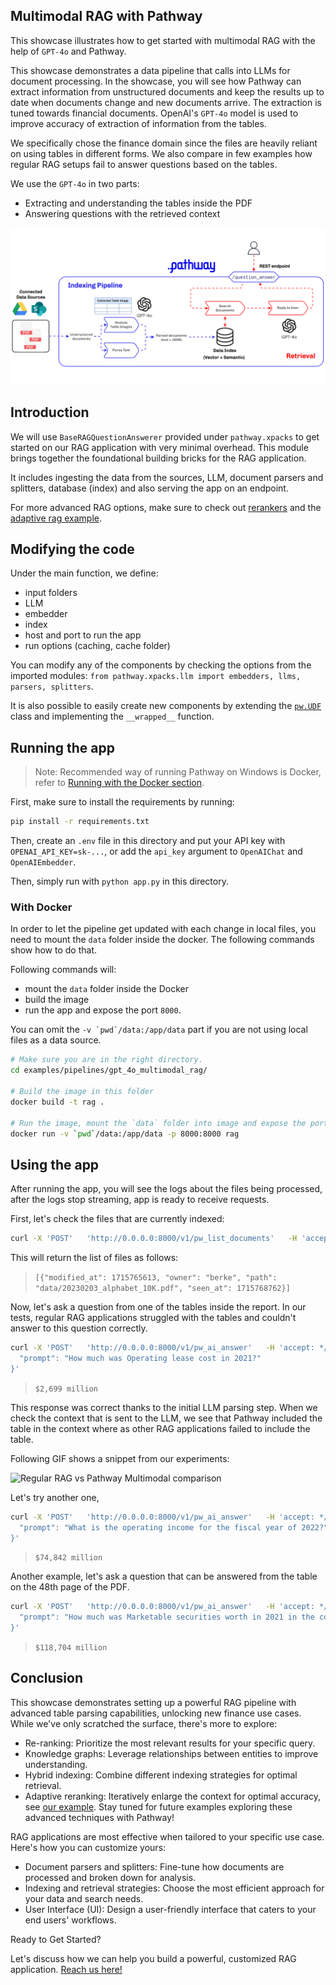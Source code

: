 ## Multimodal RAG with Pathway

This showcase illustrates how to get started with multimodal RAG with the help of `GPT-4o` and Pathway.

This showcase demonstrates a data pipeline that calls into LLMs for document processing. In the showcase, you will see how Pathway can extract information from unstructured documents and keep the results up to date when documents change and new documents arrive. The extraction is tuned towards financial documents. OpenAI's `GPT-4o` model is used to improve accuracy of extraction of information from the tables.

We specifically chose the finance domain since the files are heavily reliant on using tables in different forms. We also compare in few examples how regular RAG setups fail to answer questions based on the tables.

We use the `GPT-4o` in two parts:
- Extracting and understanding the tables inside the PDF
- Answering questions with the retrieved context

![Architecture](gpt4o.gif)

## Introduction

We will use `BaseRAGQuestionAnswerer` provided under `pathway.xpacks` to get started on our RAG application with very minimal overhead. This module brings together the foundational building bricks for the RAG application. 

It includes ingesting the data from the sources, LLM, document parsers and splitters, database (index) and also serving the app on an endpoint. 

For more advanced RAG options, make sure to check out [rerankers](https://pathway.com/developers/api-docs/pathway-xpacks-llm/rerankers) and the [adaptive rag example](../adaptive-rag/).


## Modifying the code

Under the main function, we define:
- input folders
- LLM
- embedder
- index
- host and port to run the app
- run options (caching, cache folder)

You can modify any of the components by checking the options from the imported modules: `from pathway.xpacks.llm import embedders, llms, parsers, splitters`.

It is also possible to easily create new components by extending the [`pw.UDF`](https://pathway.com/developers/user-guide/data-transformation/user-defined-functions) class and implementing the `__wrapped__` function.


## Running the app

> Note: Recommended way of running Pathway on Windows is Docker, refer to [Running with the Docker section](#with-docker).

First, make sure to install the requirements by running:
```bash
pip install -r requirements.txt
```
Then, create an `.env` file in this directory and put your API key with `OPENAI_API_KEY=sk-...`, or add the `api_key` argument to `OpenAIChat` and `OpenAIEmbedder`. 

Then, simply run with `python app.py` in this directory.

### With Docker

In order to let the pipeline get updated with each change in local files, you need to mount the `data` folder inside the docker. The following commands show how to do that.

Following commands will:
- mount the `data` folder inside the Docker
- build the image
- run the app and expose the port `8000`.

You can omit the ```-v `pwd`/data:/app/data``` part if you are not using local files as a data source. 

```bash
# Make sure you are in the right directory.
cd examples/pipelines/gpt_4o_multimodal_rag/

# Build the image in this folder
docker build -t rag .

# Run the image, mount the `data` folder into image and expose the port `8000`
docker run -v `pwd`/data:/app/data -p 8000:8000 rag
```

## Using the app

After running the app, you will see the logs about the files being processed, after the logs stop streaming, app is ready to receive requests.

First, let's check the files that are currently indexed:
```bash
curl -X 'POST'   'http://0.0.0.0:8000/v1/pw_list_documents'   -H 'accept: */*'   -H 'Content-Type: application/json'
```

This will return the list of files as follows:
> `[{"modified_at": 1715765613, "owner": "berke", "path": "data/20230203_alphabet_10K.pdf", "seen_at": 1715768762}]`

Now, let's ask a question from one of the tables inside the report. In our tests, regular RAG applications struggled with the tables and couldn't answer to this question correctly.

```bash
curl -X 'POST'   'http://0.0.0.0:8000/v1/pw_ai_answer'   -H 'accept: */*'   -H 'Content-Type: application/json'   -d '{
  "prompt": "How much was Operating lease cost in 2021?" 
}'
```
> `$2,699 million`

This response was correct thanks to the initial LLM parsing step. 
When we check the context that is sent to the LLM, we see that Pathway included the table in the context where as other RAG applications failed to include the table.

Following GIF shows a snippet from our experiments:

![Regular RAG vs Pathway Multimodal comparison](gpt4o_with_pathway_comparison.gif)

Let's try another one,

```bash
curl -X 'POST'   'http://0.0.0.0:8000/v1/pw_ai_answer'   -H 'accept: */*'   -H 'Content-Type: application/json'   -d '{
  "prompt": "What is the operating income for the fiscal year of 2022?" 
}'
```
> `$74,842 million`

Another example, let's ask a question that can be answered from the table on the 48th page of the PDF.

```bash
curl -X 'POST'   'http://0.0.0.0:8000/v1/pw_ai_answer'   -H 'accept: */*'   -H 'Content-Type: application/json'   -d '{
  "prompt": "How much was Marketable securities worth in 2021 in the consolidated balance sheets?"                                              
}'
```
> `$118,704 million`

## Conclusion

This showcase demonstrates setting up a powerful RAG pipeline with advanced table parsing capabilities, unlocking new finance use cases. While we've only scratched the surface, there's more to explore:

- Re-ranking: Prioritize the most relevant results for your specific query.
- Knowledge graphs: Leverage relationships between entities to improve understanding.
- Hybrid indexing: Combine different indexing strategies for optimal retrieval.
- Adaptive reranking: Iteratively enlarge the context for optimal accuracy, see [our example](../adaptive-rag/README.md).
Stay tuned for future examples exploring these advanced techniques with Pathway!

RAG applications are most effective when tailored to your specific use case. Here's how you can customize yours:

- Document parsers and splitters: Fine-tune how documents are processed and broken down for analysis.
- Indexing and retrieval strategies: Choose the most efficient approach for your data and search needs.
- User Interface (UI): Design a user-friendly interface that caters to your end users' workflows.

Ready to Get Started?

Let's discuss how we can help you build a powerful, customized RAG application. [Reach us here!](https://pathway.com/solutions/enterprise-generative-ai?modal=requestdemo)

